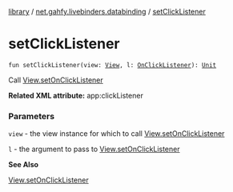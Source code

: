 [library](../index.md) / [net.gahfy.livebinders.databinding](index.md) / [setClickListener](./set-click-listener.md)

# setClickListener

`fun setClickListener(view: `[`View`](https://developer.android.com/reference/android/view/View.html)`, l: `[`OnClickListener`](https://developer.android.com/reference/android/view/View/OnClickListener.html)`): `[`Unit`](https://kotlinlang.org/api/latest/jvm/stdlib/kotlin/-unit/index.html)

Call [View.setOnClickListener](https://developer.android.com/reference/android/view/View.html#setOnClickListener(android.view.View.OnClickListener))

**Related XML attribute:** app:clickListener

### Parameters

`view` - the view instance for which to call [View.setOnClickListener](https://developer.android.com/reference/android/view/View.html#setOnClickListener(android.view.View.OnClickListener))

`l` - the argument to pass to [View.setOnClickListener](https://developer.android.com/reference/android/view/View.html#setOnClickListener(android.view.View.OnClickListener))

**See Also**

[View.setOnClickListener](https://developer.android.com/reference/android/view/View.html#setOnClickListener(android.view.View.OnClickListener))


